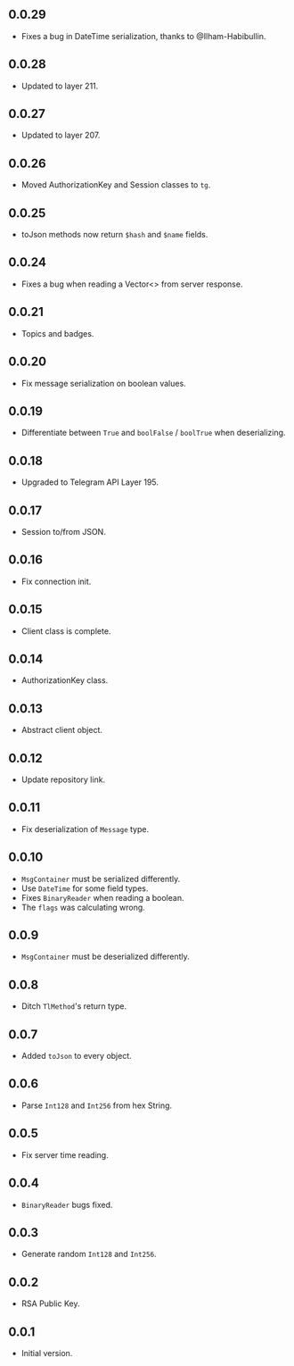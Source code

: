 ## 0.0.29

- Fixes a bug in DateTime serialization, thanks to @Ilham-Habibullin.

## 0.0.28

- Updated to layer 211.

## 0.0.27

- Updated to layer 207.

## 0.0.26

- Moved AuthorizationKey and Session classes to `tg`.

## 0.0.25

- toJson methods now return `$hash` and `$name` fields.

## 0.0.24

- Fixes a bug when reading a Vector<> from server response.

## 0.0.21

- Topics and badges.

## 0.0.20

- Fix message serialization on boolean values.

## 0.0.19

- Differentiate between `True` and `boolFalse` / `boolTrue` when deserializing.

## 0.0.18

- Upgraded to Telegram API Layer 195.

## 0.0.17

- Session to/from JSON.

## 0.0.16

- Fix connection init.

## 0.0.15

- Client class is complete.

## 0.0.14

- AuthorizationKey class.

## 0.0.13

- Abstract client object.

## 0.0.12

- Update repository link.

## 0.0.11

- Fix deserialization of `Message` type.

## 0.0.10

- `MsgContainer` must be serialized differently.
- Use `DateTime` for some field types.
- Fixes `BinaryReader` when reading a boolean.
- The `flags` was calculating wrong.

## 0.0.9

- `MsgContainer` must be deserialized differently.

## 0.0.8

- Ditch `TlMethod`'s return type.

## 0.0.7

- Added `toJson` to every object.
## 0.0.6

- Parse `Int128` and `Int256` from hex String.

## 0.0.5

- Fix server time reading.

## 0.0.4

- `BinaryReader` bugs fixed.

## 0.0.3

- Generate random `Int128` and `Int256`.

## 0.0.2

- RSA Public Key.

## 0.0.1

- Initial version.
